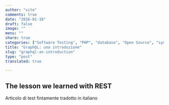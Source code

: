 ```yaml
---
author: "vito"
comments: true
date: "2016-01-18"
draft: false
image: ""
menu: ""
share: true
categories: ["Software Testing", "PHP", "database", "Open Source", "symfony", "Conferenze", "Doctrine", "MySQL"]
title: "GraphQL: una introduzione"
slug: "graphql-an-introduction"
type: "post"
translated: true

---
```



The lesson we learned with REST
---------------------------------------

Articolo di test fintamente tradotto in italiano

